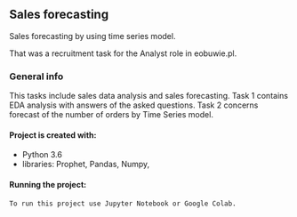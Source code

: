 ## Sales forecasting
Sales forecasting by using time series model.

That was a recruitment task for the Analyst role in eobuwie.pl.

### General info
This tasks include sales data analysis and sales forecasting. Task 1 contains EDA analysis with answers of the asked questions.
Task 2 concerns forecast of the number of orders by Time Series model. 


#### Project is created with:
- Python 3.6
- libraries: Prophet, Pandas, Numpy,

#### Running the project:

    To run this project use Jupyter Notebook or Google Colab.
